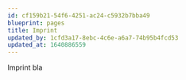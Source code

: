 ```yaml
---
id: cf159b21-54f6-4251-ac24-c5932b7bba49
blueprint: pages
title: Imprint
updated_by: 1cfd3a17-8ebc-4c6e-a6a7-74b95b4fcd53
updated_at: 1640886559
---
```

Imprint bla